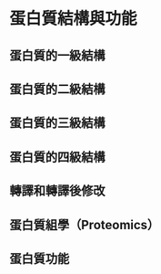 # 蛋白質結構與功能

## 蛋白質的一級結構

## 蛋白質的二級結構

## 蛋白質的三級結構

## 蛋白質的四級結構

## 轉譯和轉譯後修改

## 蛋白質組學（Proteomics）

## 蛋白質功能



